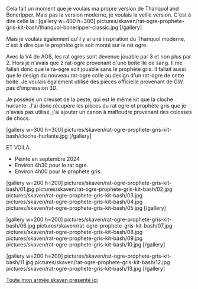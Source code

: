
Cela fait un moment que je voulais ma propre version de Thanquol and Boneripper. Mais pas la version moderne, je voulais la veille version. C'est à dire celle la : 
[gallery w=400 h=300]
pictures/skaven/rat-ogre-prophete-gris-kit-bash/thanquol-boneripper-classic.jpg
[/gallery]

Mais je voulais également qu'il y ai une inspiration du Thanquol moderne, c'est à dire que le prophète gris soit monté sur le rat ogre. 

Avec la V4 de AOS, les rat ogres sont devenue jouable par 3 et non plus par 2. 
Hors je n'avais que 2 rat-ogre provenant d'une boite île de sang. 
Il me fallait donc que le ra-ogre soit jouable sans le prophète gris. 
Il fallait aussi que le design du nouveau rat-ogre colle au design d'un rat-ogre de cette boite. 
Je voulais également utilisé des pièces officielle provenant de GW, pas d'impression 3D.

Je possède un creuset de la peste, qui est le même kit que la cloche hurlante. 
J'ai donc récupère les pièces du rat ogre et prophète gris que je n'avais pas utilisé, 
j'ai ajouter un canon à malfoudre provenant des colosses de chocs. 

[gallery w=300 h=300]
pictures/skaven/rat-ogre-prophete-gris-kit-bash/cloche-hurlante.jpg
[/gallery]

ET VOILA. 

* Peinte en septembre 2024
* Environ 4h30 pour le rat ogre.
* Environ 4h00 pour le prophète gris.

[gallery w=200 h=200]
pictures/skaven/rat-ogre-prophete-gris-kit-bash/01.jpg
pictures/skaven/rat-ogre-prophete-gris-kit-bash/02.jpg
pictures/skaven/rat-ogre-prophete-gris-kit-bash/03.jpg
pictures/skaven/rat-ogre-prophete-gris-kit-bash/04.jpg
pictures/skaven/rat-ogre-prophete-gris-kit-bash/05.jpg
[/gallery]

[gallery w=200 h=200]
pictures/skaven/rat-ogre-prophete-gris-kit-bash/06.jpg
pictures/skaven/rat-ogre-prophete-gris-kit-bash/07.jpg
pictures/skaven/rat-ogre-prophete-gris-kit-bash/08.jpg
pictures/skaven/rat-ogre-prophete-gris-kit-bash/09.jpg
pictures/skaven/rat-ogre-prophete-gris-kit-bash/10.jpg
[/gallery]

[gallery w=200 h=200]
pictures/skaven/rat-ogre-prophete-gris-kit-bash/11.jpg
pictures/skaven/rat-ogre-prophete-gris-kit-bash/12.jpg
pictures/skaven/rat-ogre-prophete-gris-kit-bash/13.jpg
[/gallery]

[Toute mon armée skaven présenté ici](2023/armee-skaven.html)

